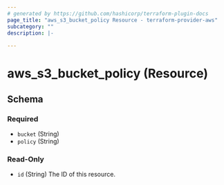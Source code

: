 ```yaml
---
# generated by https://github.com/hashicorp/terraform-plugin-docs
page_title: "aws_s3_bucket_policy Resource - terraform-provider-aws"
subcategory: ""
description: |-
  
---
```


# aws_s3_bucket_policy (Resource)





<!-- schema generated by tfplugindocs -->
## Schema

### Required

- `bucket` (String)
- `policy` (String)

### Read-Only

- `id` (String) The ID of this resource.
